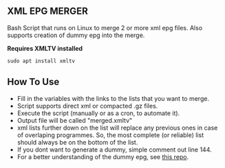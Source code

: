 ## XML EPG MERGER

Bash Script that runs on Linux to merge 2 or more xml epg files.
Also supports creation of dummy epg into the merge.

**Requires XMLTV installed**
```
sudo apt install xmltv
```

## How To Use
* Fill in the variables with the links to the lists that you want to merge.
* Script supports direct xml or compacted .gz files.
* Execute the script (manually or as a cron, to automate it).
* Output file will be called "merged.xmltv"
* xml lists further down on the list will replace any previous ones in case of overlaping programmes. So, the most complete (or reliable) list should always be on the bottom of the list.
* If you dont want to generate a dummy, simple comment out line 144.
* For a better understanding of the dummy epg, see [this repo](https://github.com/yurividal/dummyepgxml).
